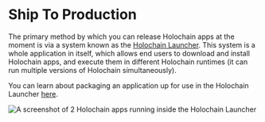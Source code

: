 # Ship To Production

The primary method by which you can release Holochain apps at the moment is via a system known as the [Holochain Launcher](https://github.com/holochain/launcher). This system is a whole application in itself, which allows end users to download and install Holochain apps, and execute them in different Holochain runtimes (it can run multiple versions of Holochain simultaneously).&#x20;

You can learn about packaging an application up for use in the Holochain Launcher [here](https://github.com/holochain/launcher#packaging-a-web-happ).

![A screenshot of 2 Holochain apps running inside the Holochain Launcher](<.gitbook/assets/Screen Shot 2022-08-04 at 4.09.05 PM.png>)
